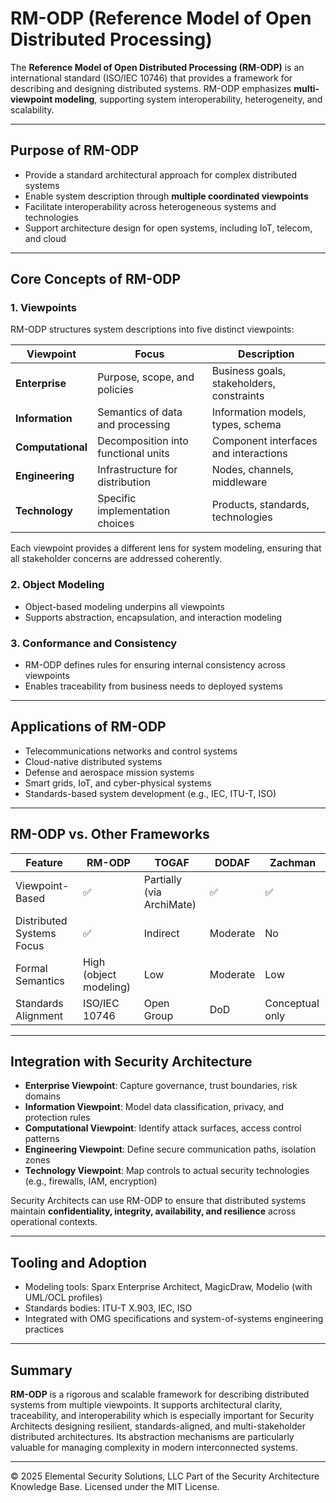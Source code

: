 # RM-ODP (Reference Model of Open Distributed Processing)

The **Reference Model of Open Distributed Processing (RM-ODP)** is an international standard (ISO/IEC 10746) that provides a framework for describing and designing distributed systems. RM-ODP emphasizes **multi-viewpoint modeling**, supporting system interoperability, heterogeneity, and scalability.

---

## Purpose of RM-ODP

- Provide a standard architectural approach for complex distributed systems
- Enable system description through **multiple coordinated viewpoints**
- Facilitate interoperability across heterogeneous systems and technologies
- Support architecture design for open systems, including IoT, telecom, and cloud

---

## Core Concepts of RM-ODP

### 1. **Viewpoints**
RM-ODP structures system descriptions into five distinct viewpoints:

| Viewpoint | Focus | Description |
|-----------|-------|-------------|
| **Enterprise** | Purpose, scope, and policies | Business goals, stakeholders, constraints |
| **Information** | Semantics of data and processing | Information models, types, schema |
| **Computational** | Decomposition into functional units | Component interfaces and interactions |
| **Engineering** | Infrastructure for distribution | Nodes, channels, middleware |
| **Technology** | Specific implementation choices | Products, standards, technologies |

Each viewpoint provides a different lens for system modeling, ensuring that all stakeholder concerns are addressed coherently.

### 2. **Object Modeling**
- Object-based modeling underpins all viewpoints
- Supports abstraction, encapsulation, and interaction modeling

### 3. **Conformance and Consistency**
- RM-ODP defines rules for ensuring internal consistency across viewpoints
- Enables traceability from business needs to deployed systems

---

## Applications of RM-ODP

- Telecommunications networks and control systems
- Cloud-native distributed systems
- Defense and aerospace mission systems
- Smart grids, IoT, and cyber-physical systems
- Standards-based system development (e.g., IEC, ITU-T, ISO)

---

## RM-ODP vs. Other Frameworks

| Feature | RM-ODP | TOGAF | DODAF | Zachman |
|--------|--------|-------|--------|---------|
| Viewpoint-Based | ✅ | Partially (via ArchiMate) | ✅ | ✅ |
| Distributed Systems Focus | ✅ | Indirect | Moderate | No |
| Formal Semantics | High (object modeling) | Low | Moderate | Low |
| Standards Alignment | ISO/IEC 10746 | Open Group | DoD | Conceptual only |

---

## Integration with Security Architecture

- **Enterprise Viewpoint**: Capture governance, trust boundaries, risk domains
- **Information Viewpoint**: Model data classification, privacy, and protection rules
- **Computational Viewpoint**: Identify attack surfaces, access control patterns
- **Engineering Viewpoint**: Define secure communication paths, isolation zones
- **Technology Viewpoint**: Map controls to actual security technologies (e.g., firewalls, IAM, encryption)

Security Architects can use RM-ODP to ensure that distributed systems maintain **confidentiality, integrity, availability, and resilience** across operational contexts.

---

## Tooling and Adoption

- Modeling tools: Sparx Enterprise Architect, MagicDraw, Modelio (with UML/OCL profiles)
- Standards bodies: ITU-T X.903, IEC, ISO
- Integrated with OMG specifications and system-of-systems engineering practices

---

## Summary

**RM-ODP** is a rigorous and scalable framework for describing distributed systems from multiple viewpoints. It supports architectural clarity, traceability, and interoperability which is especially important for Security Architects designing resilient, standards-aligned, and multi-stakeholder distributed architectures. Its abstraction mechanisms are particularly valuable for managing complexity in modern interconnected systems.

---
© 2025 Elemental Security Solutions, LLC
Part of the Security Architecture Knowledge Base.
Licensed under the MIT License.
